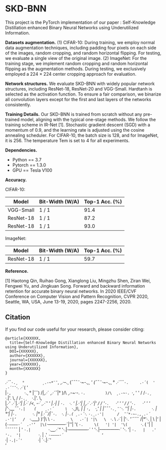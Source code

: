 # SKD-BNN

This project is the PyTorch implementation of our paper : Self-Knowledge Distillation enhanced Binary Neural Networks using Underutilized Information.

**Datasets augmentation.** (1) CIFAR-10: During training, we employ normal data augmentation techniques, including padding four pixels on each side of the images, random cropping, and random horizontal flipping. For testing, we evaluate a single view of the original image. (2) ImageNet: For the training stage, we implement random cropping and random horizontal flipping as the augmentation methods. During testing, we exclusively employed a 224 × 224 center cropping approach for evaluation.

**Network structures.** We evaluate SKD-BNN with widely popular network structures, including ResNet-18, ResNet-20 and VGG-Small. Hardtanh is selected as the activation function. To ensure a fair comparison, we binarize all convolution layers except for the first and last layers of the networks consistently.

**Training Details.** Our SKD-BNN is trained from scratch without any pre-trained model, aligning with the typical one-stage methods. We follow the training scheme in IR-Net [1]. Stochastic gradient descent (SGD) with a momentum of 0.9, and the learning rate is adjusted using the cosine annealing scheduler. For CIFAR-10, the batch size is 128, and for ImageNet, it is 256. The temperature Tem is set to 4 for all experiments.

**Dependencies.**

- Python == 3.7
- Pytorch == 1.3.0
- GPU == Tesla V100

**Accuracy.** 

CIFAR-10:

|   Model   | Bit-Width (W/A) | Top-1 Acc. (%) |
| --------- | --------------- | ------------ |
| VGG-Small | 1 / 1           | 91.4         |
| ResNet-18 | 1 / 1           | 87.2         |
| ResNet-18 | 1 / 1           | 93.0         | 

ImageNet:

|   Model   | Bit-Width (W/A) | Top-1 Acc. (%) |
| --------- | --------------- | --------- |
| ResNet-18 | 1 / 1           | 59.7      |

**Reference.** 

[1] Haotong Qin, Ruihao Gong, Xianglong Liu, Mingzhu Shen,
Ziran Wei, Fengwei Yu, and Jingkuan Song. Forward and
backward information retention for accurate binary neural networks. In 2020 IEEE/CVF Conference on Computer Vision and Pattern Recognition, CVPR 2020, Seattle, WA, USA, June 13-19, 2020, pages 2247-2256, 2020.

## Citation

If you find our code useful for your research, please consider citing:

    @article{XXXXXX,
      title={Self-Knowledge Distillation enhanced Binary Neural Networks using Underutilized Information},
      DOI={XXXXXX},
      author={XXXXXX},
      journal={XXXXXX},
      year={XXXXXX},
      month={XXXXXX}
    }


.·´¯`·.¸  °        ¸.-~*¨¯`,     ¸.·–.¸  (¯¯¯¨*·~-.,¸      '     (¯¯¨*·~-.,¸    °       .·´¯¯`·.     .·´(  '      .·´¯¯`·.     .·´(  '   
|`·,      `·.¸ °   |¯¯)     /|¸.·´  ¸.·´¯|° )/\  ¸.-~·-.  `·.         )/\  ¸.-~·. `·,    ' '  /   /`·.¸  `·.|'.   \‚      /   /`·.¸  `·.|'.   \‚    
|.·'  .·´|_.·'|     |.·´     /<¸  -·´  ¸.·´' ' |.·| |        `·.  `·. ‘    |.·'| |_¸.·´_.·'|'      /   /    '`·.   `·'    \' '  /   /    '`·.   `·'    \' ' 
|'·.__¯¯`·.|    (    ¸.·´     \  `·.¸)\‚       | |           `·,  `·,'     | |¯¯¯`·.¸¯¨`·. ''|   |`·.       `·.       |°'|   |`·.       `·.       |°
|.·´¯/|¯`·.  `·. |`·.( ¸.·´`·.   `·._.·'|      /  ¯¨*·~-.,¸.·´   .·'|‘   /  `·.____)     )'|\   \  `·.       \   .·´| '|\   \  `·.       \   .·´| 
|'·. '´¯¯¯    /|°'·.   |       \         |‘    |\(`·————·´  .·'‘  |\(`·————·´|''|  '\(      `·.     \(   '| '|  '\(      `·.     \(   '| 
|   ¯¯¯¯¯¯  | '  `·.|        `·.__.·´“    '·.|·——–––––·´ '    '·.|–————·´  '·.  '|        `·.   |   .'  '·.  '|        `·.   |   .' 
`·————·´                 ‘                                                                `·|           `·.|·´'       `·|           `·.|·´'   
                   ‘                                                                                                                                 
